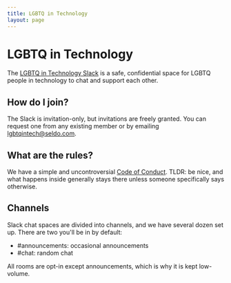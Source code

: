 ```yaml
---
title: LGBTQ in Technology
layout: page
---
```


# LGBTQ in Technology

The [LGBTQ in Technology Slack](https://lgbt.slack.com) is a safe, confidential space for LGBTQ people in technology to chat and support each other.

## How do I join?

The Slack is invitation-only, but invitations are freely granted. You can request one from any existing member or by emailing [lgbtqintech@seldo.com](mailto:lgbtqintech@seldo.com).

## What are the rules?

We have a simple and uncontroversial [Code of Conduct](/coc.html). TLDR: be nice, and what happens inside generally stays there unless someone specifically says otherwise.

## Channels

Slack chat spaces are divided into channels, and we have several dozen set up. There are two you'll be in by default:

* #announcements: occasional announcements
* #chat: random chat

All rooms are opt-in except announcements, which is why it is kept low-volume.
